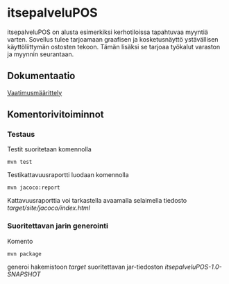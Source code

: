 # itsepalveluPOS

itsepalveluPOS on alusta esimerkiksi kerhotiloissa tapahtuvaa myyntiä varten. Sovellus tulee tarjoamaan graafisen ja kosketusnäyttö ystävällisen käyttöliittymän ostosten tekoon. Tämän lisäksi se tarjoaa työkalut varaston ja myynnin seurantaan.

## Dokumentaatio

[Vaatimusmäärittely](dokumentaatio/vaatimusmaarittely.md)

## Komentorivitoiminnot

### Testaus

Testit suoritetaan komennolla

```
mvn test
```

Testikattavuusraportti luodaan komennolla

```
mvn jacoco:report
```

Kattavuusraporttia voi tarkastella avaamalla selaimella tiedosto _target/site/jacoco/index.html_

### Suoritettavan jarin generointi

Komento

```
mvn package
```

generoi hakemistoon _target_ suoritettavan jar-tiedoston _itsepalveluPOS-1.0-SNAPSHOT_
